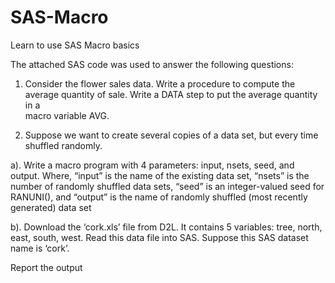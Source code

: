 # SAS-Macro
Learn to use SAS Macro basics

The attached SAS code was used to answer the following questions:

1. Consider	the	flower	sales	data. Write	a	procedure	to	compute	the	
average quantity	of	sale.	Write	a	DATA	step	to	put	the	average	quantity	in	a	
macro	variable AVG.

2. Suppose we want to create several copies of a data set, but every time shuffled
randomly. 

  a).  Write a macro program with 4 parameters: input, nsets, seed, and output.
Where, “input” is the name of the existing data set, “nsets” is the number of randomly
shuffled data sets, “seed” is an integer-valued seed for RANUNI(), and “output” is the 
name of randomly shuffled (most recently generated) data set

  b).  Download	the	‘cork.xls’	file	from	D2L.	It	contains	5	variables: tree, 
north, east, south, west. Read this data file into SAS. Suppose this SAS
dataset name is ‘cork’.

Report the output

